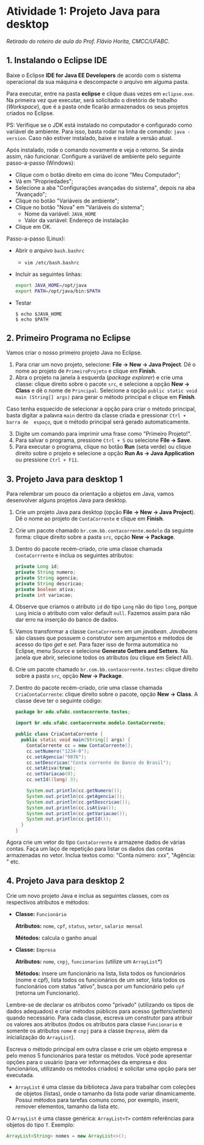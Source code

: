 # Atividade 1: Projeto Java para desktop
*Retirado do roteiro de aula do Prof. Flávio Horita, CMCC/UFABC.*

## 1. Instalando o Eclipse IDE

Baixe o Eclipse **IDE for Java EE Developers** de acordo com o sistema
operacional da sua máquina e descompacte o arquivo em alguma pasta.

Para executar, entre na pasta **eclipse** e clique duas vezes em
`eclipse.exe`. Na primeira vez que executar, será solicitado o diretório
de trabalho (*Workspace*), que é a pasta onde ficarão armazenados os seus
projetos criados no Eclipse.

PS: Verifique se o JDK está instalado no computador e configurado como
variável de ambiente. Para isso, basta rodar na linha de comando:
`java -version`. Caso não estiver instalado, baixe e instale a versão
atual.

Após instalado, rode o comando novamente e veja o retorno. Se ainda assim,
não funcionar. Configure a variável de ambiente pelo seguinte passo-a-passo
(Windows):

- Clique com o botão direito em cima do ícone "Meu Computador";
- Vá em "Propriedades";
- Selecione a aba "Configurações avançadas do sistema", depois na aba
  "Avançado";
- Clique no botão "Variáveis de ambiente";
- Clique no botão "Nova" em "Variáveis do sistema";
  - Nome da variável: `JAVA_HOME`
  - Valor da variável: Endereço de instalação
- Clique em OK.

Passo-a-passo (Linux):

- Abrir o arquivo `bash.bashrc`
  - `vim /etc/bash.bashrc`
- Incluir as seguintes linhas:
  
  ```bash
  export JAVA_HOME=/opt/java
  export PATH=/opt/java/bin:$PATH
  ```
- Testar

  ```console
  $ echo $JAVA_HOME
  $ echo $PATH
  ```

## 2. Primeiro Programa no Eclipse

Vamos criar o nosso primeiro projeto Java no Eclipse.

1. Para criar um novo projeto, selecione: **File → New → Java Project**. 
   Dê o nome ao projeto de `PrimeiroProjeto` e clique em **Finish**.
2. Abra o projeto na janela à esquerda (*package explorer*) e crie uma classe:
   clique direito sobre o pacote `src`, e selecione a opção **New → Class**
   e dê o nome de `Principal`. Selecione a opção 
   `public static void main (String[] args)` para gerar o método principal
   e clique em **Finish**.

Caso tenha esquecido de selecionar a opção para criar o método principal, basta
digitar a palavra `main` dentro da classe criada e pressionar `Ctrl + barra de 
espaço`, que o método principal será gerado automaticamente.

3. Digite um comando para imprimir uma frase como "Primeiro Projeto!".
4. Para salvar o programa, pressione `Ctrl + S` ou selecione **File → Save**.
5. Para executar o programa, clique no botão **Run** (seta verde) ou clique
   direito sobre o projeto e selecione a opção **Run As → Java Application**
   ou pressione `Ctrl + F11`.

## 3. Projeto Java para desktop 1

Para relembrar um pouco da orientação a objetos em Java, vamos desenvolver
alguns projetos Java para desktop.

1. Crie um projeto Java para desktop (opção **File → New → Java Project**).
   Dê o nome ao projeto de `ContaCorrente` e clique em **Finish**.
2. Crie um pacote chamado `br.com.bb.contacorrente.modelo` da seguinte forma:
   clique direito sobre a pasta `src`, opção **New → Package**.
3. Dentro do pacote recém-criado, crie uma classe chamada `ContaCorrrente`
   e inclua os seguintes atributos: 
   
   ```java
   private Long id;
   private String numero;
   private String agencia;
   private String descricao;
   private boolean ativa;
   private int variacao;
   ```

4. Observe que criamos o atributo `id` do tipo `Long` não do tipo `long`, 
   porque `Long` inicia o atributo com valor default `null`. Fazemos assim
   para não dar erro na inserção do banco de dados.
5. Vamos transformar a classe `ContaCorrente` em um *javabean*. *Javabeans*
   são classes que possuem o construtor sem argumentos e métodos de acesso do
   tipo *get* e *set*. Para fazer isso de forma automática no Eclipse, menu Source e selecione **Generate Getters and Setters**. Na janela que abrir,
   selecione todos os atributos (ou clique em Select All).
6. Crie um pacote chamado `br.com.bb.contacorrente.testes`: clique direito 
   sobre a pasta `src`, opção **New → Package**.
7. Dentro do pacote recém-criado, crie uma classe chamada `CriaContaCorrente`: 
   clique direito sobre o pacote, opção **New → Class**. A classe deve ter o
   seguinte código:

   ```java
   package br.edu.ufabc.contacorrente.testes;

   import br.edu.ufabc.contacorrente.modelo.ContaCorrente;
   
   public class CriaContaCorrente {
     public static void main(String[] args) {
       ContaCorrente cc = new ContaCorrente();
       cc.setNumero("1234-0");
       cc.setAgencia("9876");
       cc.setDescricao("Conta corrente do Banco do Brasil");
       cc.setAtiva(true);
       cc.setVariacao(0);
       cc.setId((long) 3);

       System.out.println(cc.getNumero());
       System.out.println(cc.getAgencia());
       System.out.println(cc.getDescricao());
       System.out.println(cc.isAtiva());
       System.out.println(cc.getVariacao());
       System.out.println(cc.getId());
     }
   }
   ```

Agora crie um vetor do tipo `ContaCorrente` e armazene dados de várias contas.
Faça um laço de repetição para listar os dados das contas armazenadas no vetor.
Inclua textos como: "Conta número: xxx", "Agência: " etc.

## 4. Projeto Java para desktop 2

Crie um novo projeto Java e inclua as seguintes classes, com os respectivos 
atributos e métodos:

- **Classe:** `Funcionário`

  **Atributos:** `nome`, `cpf`, `status`, `setor`, `salario mensal`

  **Métodos:** calcula o ganho anual
- **Classe:** `Empresa`
  
  **Atributos:** `nome`, `cnpj`, `funcionarios` (utilize um `ArrayList`*)

  **Métodos:** insere um funcionário na lista, lista todos os funcionários
  (nome e cpf), lista todos os funcionários de um setor, lista todos os 
  funcionários com status "ativo", busca por um funcionário pelo `cpf`
  (retorna um Funcionario).

Lembre-se de declarar os atributos como "privado" (utilizando os tipos de dados
adequados) e criar métodos públicos para acesso (*getters*/*setters*) quando 
necessário. Para cada classe, escreva um construtor para atribuir os valores 
aos atributos (todos os atributos para classe `Funcionario` e somente
os atributos `nome` e `cnpj` para a classe `Empresa`, além da inicialização do
`ArrayList`).

Escreva o método principal em outra classe e crie um objeto empresa e pelo 
menos 5 funcionários para testar os métodos. Você pode apresentar opções para
o usuário (para ver informações da empresa e dos funcionários, utilizando os
métodos criados) e solicitar uma opção para ser executada.

* `ArrayList` é uma classe da biblioteca Java para trabalhar com coleções de 
objetos (listas), onde o tamanho da lista pode variar dinamicamente. Possui 
métodos para tarefas comuns como, por exemplo, inserir, remover elementos, 
tamanho da lista etc.

O `ArrayList` é uma classe genérica: `ArrayList<T>` contém referências para
objetos do tipo `T`. Exemplo:

```java
ArrayList<String> nomes = new ArrayList<>();
```
